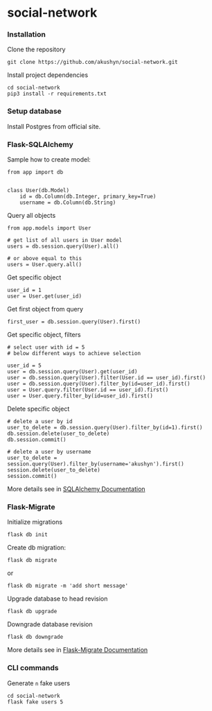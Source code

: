 # social-network

### Installation

Clone the repository
```
git clone https://github.com/akushyn/social-network.git
```

Install project dependencies
```
cd social-network
pip3 install -r requirements.txt
```

### Setup database

Install Postgres from official site.


### Flask-SQLAlchemy

Sample how to create model:

```
from app import db


class User(db.Model)
    id = db.Column(db.Integer, primary_key=True)
    username = db.Column(db.String)   
```

Query all objects
```
from app.models import User

# get list of all users in User model
users = db.session.query(User).all()

# or above equal to this 
users = User.query.all()
```

Get specific object
```
user_id = 1
user = User.get(user_id)
```

Get first object from query
```
first_user = db.session.query(User).first()
```

Get specific object, filters
```
# select user with id = 5
# below different ways to achieve selection

user_id = 5
user = db.session.query(User).get(user_id)   
user = db.session.query(User).filter(User.id == user_id).first()
user = db.session.query(User).filter_by(id=user_id).first()
user = User.query.filter(User.id == user_id).first()
user = User.query.filter_by(id=user_id).first()
```

Delete specific object
```
# delete a user by id
user_to_delete = db.session.query(User).filter_by(id=1).first()
db.session.delete(user_to_delete)
db.session.commit()

# delete a user by username
user_to_delete = session.query(User).filter_by(username='akushyn').first()
session.delete(user_to_delete)
session.commit()
```
More details see in [SQLAlchemy Documentation](https://www.sqlalchemy.org/)

### Flask-Migrate

Initialize migrations
```
flask db init
```

Create db migration: 
```
flask db migrate
``` 
or
```
flask db migrate -m 'add short message'
```

Upgrade database to head revision
```
flask db upgrade
```

Downgrade database revision
```
flask db downgrade
```
More details see in [Flask-Migrate Documentation](https://flask-migrate.readthedocs.io/en/latest/#)

### CLI commands

Generate `n` fake users
```
cd social-network
flask fake users 5
```